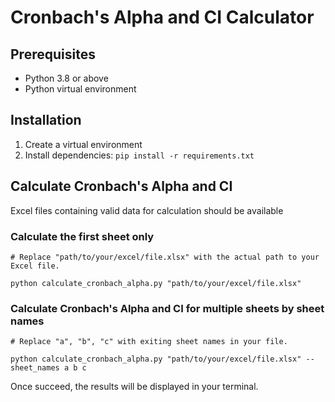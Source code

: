 # Cronbach's Alpha and CI Calculator

## Prerequisites
* Python 3.8 or above
* Python virtual environment

## Installation
1. Create a virtual environment 
2. Install dependencies: ```pip install -r requirements.txt```

## Calculate Cronbach's Alpha and CI
Excel files containing valid data for calculation should be available
### Calculate the first sheet only
```
# Replace "path/to/your/excel/file.xlsx" with the actual path to your Excel file.

python calculate_cronbach_alpha.py "path/to/your/excel/file.xlsx"
```
### Calculate Cronbach's Alpha and CI for multiple sheets by sheet names
```
# Replace "a", "b", "c" with exiting sheet names in your file.

python calculate_cronbach_alpha.py "path/to/your/excel/file.xlsx" --sheet_names a b c
```
Once succeed, the results will be displayed in your terminal.
